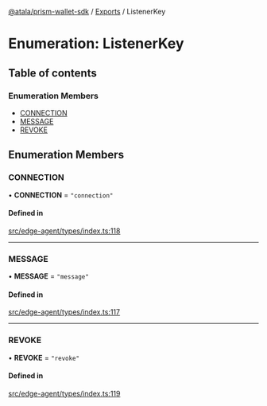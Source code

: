 [@atala/prism-wallet-sdk](../README.md) / [Exports](../modules.md) / ListenerKey

# Enumeration: ListenerKey

## Table of contents

### Enumeration Members

- [CONNECTION](ListenerKey.md#connection)
- [MESSAGE](ListenerKey.md#message)
- [REVOKE](ListenerKey.md#revoke)

## Enumeration Members

### CONNECTION

• **CONNECTION** = ``"connection"``

#### Defined in

[src/edge-agent/types/index.ts:118](https://github.com/input-output-hk/atala-prism-wallet-sdk-ts/blob/47ec1c8/src/edge-agent/types/index.ts#L118)

___

### MESSAGE

• **MESSAGE** = ``"message"``

#### Defined in

[src/edge-agent/types/index.ts:117](https://github.com/input-output-hk/atala-prism-wallet-sdk-ts/blob/47ec1c8/src/edge-agent/types/index.ts#L117)

___

### REVOKE

• **REVOKE** = ``"revoke"``

#### Defined in

[src/edge-agent/types/index.ts:119](https://github.com/input-output-hk/atala-prism-wallet-sdk-ts/blob/47ec1c8/src/edge-agent/types/index.ts#L119)
